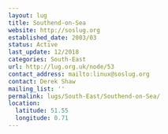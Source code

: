 ```yaml
---
layout: lug
title: Southend-on-Sea
website: http://soslug.org
established_date: 2003/03
status: Active
last_update: 12/2018
categories: South-East
url: http://lug.org.uk/node/53
contact_address: mailto:linux@soslug.org
contact: Derek Shaw
mailing_list: ''
permalink: lugs/South-East/Southend-on-Sea/
location:
  latitude: 51.55
  longitude: 0.71
---
```


